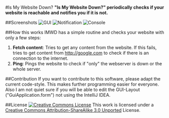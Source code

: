 #Is My Website Down?
**"Is My Website Down?" periodically checks if your website is reachable and notifies you if it is not.**

##Screenshots
![GUI](http://marvin-menzerath.de/images/software/imwd1.png)
![Notification](http://marvin-menzerath.de/images/software/imwd2.png)
![Console](http://marvin-menzerath.de/images/software/imwd3.png)

##How this works
IMWD has a simple routine and checks your website with only a few steps:

1. **Fetch content**: Tries to get any content from the website. If this fails, tries to get content from http://google.com to check if there is an connection to the internet.
2. **Ping**: Pings the website to check if "only" the webserver is down or the whole server.

##Contribution
If you want to contribute to this software, please adapt the current code-style. This makes further programming easier for everyone.
Also I am not quiet sure if you will be able to edit the GUI-Layout ("GuiApplication.form") not using the IntelliJ IDEA.

##License
[![Creative Commons License](http://i.creativecommons.org/l/by-sa/3.0/88x31.png)](http://creativecommons.org/licenses/by-sa/3.0/)
This work is licensed under a [Creative Commons Attribution-ShareAlike 3.0 Unported](http://creativecommons.org/licenses/by-sa/3.0/) License.